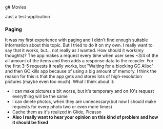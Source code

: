 g# Movies

Just a test-application

### Paging
It was my first experience with paging and I didn't find enough suitable information about this topic. But I tried to do it on my own. I really want to say that it works, but... not really as I wanted.
How should it work(my thoughts)? The app makes a request every time when user sees ~3/4 of the all amount of the items and then adds a response data to the recycler. For the first 3-5 requests it really works, but "Waiting for a blocking GC Alloc" and then GC kills app because of using a big amount of memory. I think the reason for this is that the app gets and stores lots of high-resolution pictures (maybe even too much). What I think about it:
- I can make pictures a bit worse, but it's temporary and on 10's request everything will be the same
- I can delete photos, when they are unnecessary(but now I should make requests for every photo two or even more times)
- Cache them as it's realized in Glide, Picasso
- __Also I really want to hear your opinion on this kind of problem and how it should be fixed__

